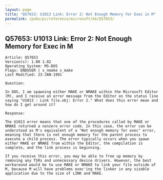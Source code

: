 ```yaml
---
layout: page
title: "Q57653: U1013 Link: Error 2: Not Enough Memory for Exec in M"
permalink: /pubs/pc/reference/microsoft/kb/Q57653/
---
```


## Q57653: U1013 Link: Error 2: Not Enough Memory for Exec in M

	Article: Q57653
	Version(s): 1.00 1.02
	Operating System: MS-DOS
	Flags: ENDUSER | s_nmake s_make
	Last Modified: 23-JAN-1991
	
	Question:
	
	In DOS, I am spawning either MAKE or NMAKE within the Microsoft Editor
	(M), and I receive an error message from the Editor on the status line
	saying "U1013 : Link file.obj: Error 2." What does this error mean and
	how do I get around it?
	
	Response:
	
	The U1013 error means that one of the procedures called by MAKE or
	NMAKE returned a nonzero error code. In this case, the error can be
	understood as M's equivalent of a "Not enough memory for exec" error,
	meaning that there is not enough memory for the parent process to
	execute a child process. The error typically occurs when you spawn
	either MAKE or NMAKE from within the Editor, the compilation is
	complete, and the link process is beginning.
	
	If you receive this error, you may be able to free up memory by
	removing any TSRs and unnecessary device drivers. However, the best
	workaround would be to use MAKE or NMAKE to link your file outside of
	M, because M will have problems exec'ing the linker in any sizable
	application due to the size of LINK and MAKE.
